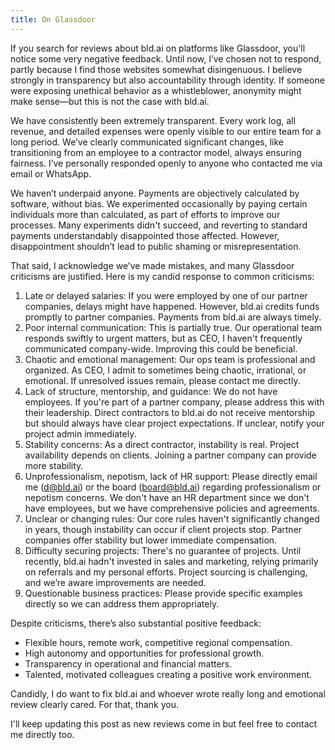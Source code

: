 ```yaml
---
title: On Glassdoor
---
```


If you search for reviews about bld.ai on platforms like Glassdoor, you'll notice some very negative feedback. Until now, I’ve chosen not to respond, partly because I find those websites somewhat disingenuous. I believe strongly in transparency but also accountability through identity. If someone were exposing unethical behavior as a whistleblower, anonymity might make sense—but this is not the case with bld.ai.

We have consistently been extremely transparent. Every work log, all revenue, and detailed expenses were openly visible to our entire team for a long period. We’ve clearly communicated significant changes, like transitioning from an employee to a contractor model, always ensuring fairness. I’ve personally responded openly to anyone who contacted me via email or WhatsApp.

We haven’t underpaid anyone. Payments are objectively calculated by software, without bias. We experimented occasionally by paying certain individuals more than calculated, as part of efforts to improve our processes. Many experiments didn't succeed, and reverting to standard payments understandably disappointed those affected. However, disappointment shouldn’t lead to public shaming or misrepresentation.

That said, I acknowledge we’ve made mistakes, and many Glassdoor criticisms are justified. Here is my candid response to common criticisms:

1. Late or delayed salaries: If you were employed by one of our partner companies, delays might have happened. However, bld.ai credits funds promptly to partner companies. Payments from bld.ai are always timely.
2. Poor internal communication: This is partially true. Our operational team responds swiftly to urgent matters, but as CEO, I haven't frequently communicated company-wide. Improving this could be beneficial.
3. Chaotic and emotional management: Our ops team is professional and organized. As CEO, I admit to sometimes being chaotic, irrational, or emotional. If unresolved issues remain, please contact me directly.
4. Lack of structure, mentorship, and guidance: We do not have employees. If you're part of a partner company, please address this with their leadership. Direct contractors to bld.ai do not receive mentorship but should always have clear project expectations. If unclear, notify your project admin immediately.
5. Stability concerns: As a direct contractor, instability is real. Project availability depends on clients. Joining a partner company can provide more stability.
6. Unprofessionalism, nepotism, lack of HR support: Please directly email me (d@bld.ai) or the board (board@bld.ai) regarding professionalism or nepotism concerns. We don't have an HR department since we don't have employees, but we have comprehensive policies and agreements.
7. Unclear or changing rules: Our core rules haven't significantly changed in years, though instability can occur if client projects stop. Partner companies offer stability but lower immediate compensation.
8. Difficulty securing projects: There's no guarantee of projects. Until recently, bld.ai hadn't invested in sales and marketing, relying primarily on referrals and my personal efforts. Project sourcing is challenging, and we’re aware improvements are needed.
9. Questionable business practices: Please provide specific examples directly so we can address them appropriately.

Despite criticisms, there’s also substantial positive feedback:

- Flexible hours, remote work, competitive regional compensation.
- High autonomy and opportunities for professional growth.
- Transparency in operational and financial matters.
- Talented, motivated colleagues creating a positive work environment.

Candidly, I do want to fix bld.ai and whoever wrote really long and emotional review clearly cared. For that, thank you.

I'll keep updating this post as new reviews come in but feel free to contact me directly too.